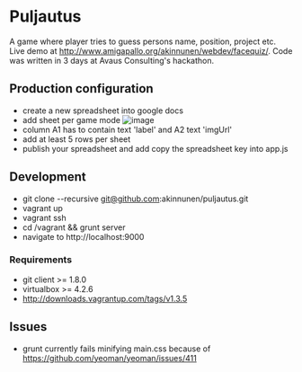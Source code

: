 Puljautus
=========

A game where player tries to guess persons name, position, project etc. Live demo at http://www.amigapallo.org/akinnunen/webdev/facequiz/. Code was written in 3 days at Avaus Consulting's hackathon.

## Production configuration

* create a new spreadsheet into google docs
* add sheet per game mode
![image](http://www.amigapallo.org/akinnunen/webdev/gd_example.jpg)
* column A1 has to contain text 'label' and A2 text 'imgUrl'
* add at least 5 rows per sheet
* publish your spreadsheet and add copy the spreadsheet key into app.js

## Development

* git clone --recursive git@github.com:akinnunen/puljautus.git
* vagrant up
* vagrant ssh
* cd /vagrant && grunt server
* navigate to http://localhost:9000

### Requirements

* git client >= 1.8.0
* virtualbox >= 4.2.6
* http://downloads.vagrantup.com/tags/v1.3.5

## Issues

* grunt currently fails minifying main.css because of https://github.com/yeoman/yeoman/issues/411